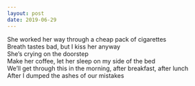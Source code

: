```yaml
---
layout: post
date: 2019-06-29
---
```


She worked her way through a cheap pack of cigarettes  
Breath tastes bad, but I kiss her anyway  
She’s crying on the doorstep  
Make her coffee, let her sleep on my side of the bed  
We’ll get through this in the morning, after breakfast, after lunch  
After I dumped the ashes of our mistakes  
